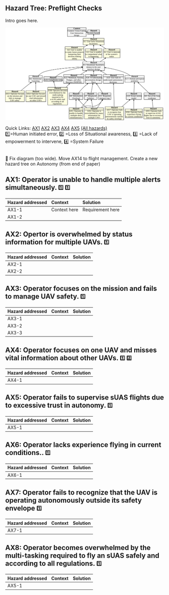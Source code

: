 ## Hazard Tree: Preflight Checks

Intro goes here.

[![](figures/situationalawareness.svg)](#)

Quick Links: [AX1](#AX1) [AX2](#AX2) [AX3](#AX3) [AX4](#AX4) [AX5](#AX5) [(All hazards)](../README.md)<br>
:one:=Human initiated error, :two: =Loss of Situational awareness, :three: =Lack of empowerment to intervene, :four: =System Failure

<br>:construction: Fix diagram (too wide).  Move AX14 to flight management.  Create a new hazard tree on Autonomy (from end of paper)

## <a name="AX1">AX1: Operator is unable to handle multiple alerts simultaneously.</a> <sub><sup>:one:</sup></sub> <sub><sup>:one:</sup></sub>



| Hazard addressed | Context | Solution |
|:--|:--|:--|
|AX1-1|Context here|Requirement here|
|AX1-2|


## <a name="AX2">AX2: Opertor is overwhelmed by status information for multiple UAVs.</a> <sub><sup>:one:</sup></sub>

| Hazard addressed | Context | Solution |
|:--|:--|:--|
|AX2-1|
|AX2-2|

## <a name="AX3">AX3: Operator focuses on the mission and fails to manage UAV safety.</a> <sub><sup>:one:</sup></sub>

| Hazard addressed | Context |Solution |
|:--|:--|:--|
|AX3-1|
|AX3-2|
|AX3-3|

## <a name="AX4">AX4: Operator focuses on one UAV and misses vital information about other UAVs.</a> <sub><sup>:one:</sup></sub> <sub><sup>:two:</sup></sub>


| Hazard addressed | Context | Solution |
|:--|:--|:--|
|AX4-1|

## <a name="AX5">AX5: Operator fails to supervise sUAS flights due to excessive trust in autonomy.</a> <sub><sup>:one:</sup></sub>

| Hazard addressed | Context | Solution |
|:--|:--|:--|
|AX5-1|

## <a name="AX6">AX6: Operator lacks experience flying in current conditions..</a> <sub><sup>:one:</sup></sub>

| Hazard addressed | Context | Solution |
|:--|:--|:--|
|AX6-1|

## <a name="AX5">AX7: Operator fails to recognize that the UAV is operating autonomously outside its safety envelope</a> <sub><sup>:one:</sup></sub>

| Hazard addressed | Context | Solution |
|:--|:--|:--|
|AX7-1|

## <a name="AX8">AX8: Operator becomes overwhelmed by the multi-tasking required to fly an sUAS safely and according to all regulations.</a> <sub><sup>:one:</sup></sub>

| Hazard addressed | Context | Solution |
|:--|:--|:--|
|AX5-1|


